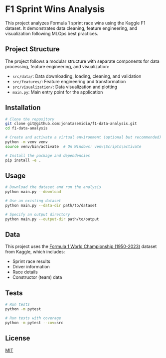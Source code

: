 # F1 Sprint Wins Analysis

This project analyzes Formula 1 sprint race wins using the Kaggle F1 dataset. It demonstrates data cleaning, feature engineering, and visualization following MLOps best practices.

## Project Structure

The project follows a modular structure with separate components for data processing, feature engineering, and visualization:

- `src/data/`: Data downloading, loading, cleaning, and validation
- `src/features/`: Feature engineering and transformation
- `src/visualization/`: Data visualization and plotting
- `main.py`: Main entry point for the application

## Installation

```bash
# Clone the repository
git clone git@github.com:jonatasemidio/f1-data-analysis.git
cd f1-data-analysis

# Create and activate a virtual environment (optional but recommended)
python -m venv venv
source venv/bin/activate  # On Windows: venv\Scripts\activate

# Install the package and dependencies
pip install -e .
```

## Usage

```bash
# Download the dataset and run the analysis
python main.py --download

# Use an existing dataset
python main.py --data-dir path/to/dataset

# Specify an output directory
python main.py --output-dir path/to/output
```

## Data

This project uses the [Formula 1 World Championship (1950-2023)](https://www.kaggle.com/datasets/rohanrao/formula-1-world-championship-1950-2020) dataset from Kaggle, which includes:

- Sprint race results
- Driver information
- Race details
- Constructor (team) data

## Tests

```bash
# Run tests
python -m pytest

# Run tests with coverage
python -m pytest --cov=src
```

## License

[MIT](LICENSE)
